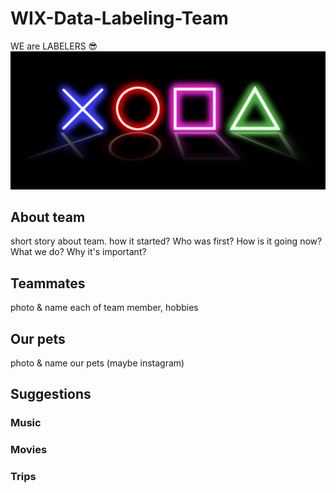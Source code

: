 # WIX-Data-Labeling-Team

WE are LABELERS 😎
![Team logo](/img/picks.jpg)

## About team

short story about team. how it started? Who was first? How is it going now? What we do? Why it's important?

## Teammates

photo & name each of team member, hobbies

## Our pets

photo & name our pets (maybe instagram)

## Suggestions

### Music

### Movies

### Trips
